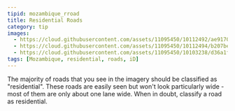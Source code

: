 ```yaml
---
tipid: mozambique_rroad
title: Residential Roads
category: tip
images:
  - https://cloud.githubusercontent.com/assets/11095450/10112492/ae917038-63a9-11e5-800a-1aaf004f194f.png
  - https://cloud.githubusercontent.com/assets/11095450/10112494/b207be5c-63a9-11e5-8893-71fcf4d80fd8.png
  - https://cloud.githubusercontent.com/assets/11095450/10103238/d36a1f7e-6370-11e5-9767-ba951fba8104.png
tags: [Mozambique, residential, roads, iD]
---
```

The majority of roads that you see in the imagery should be classified as "residential". These roads are easily seen but won't look particularly wide - most of them are only about one lane wide. When in doubt, classify a road as residential. 

